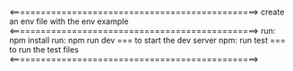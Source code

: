 <================================================>
create an env file with the env example
<================================================>
run: npm install
run: npm run dev === to start the dev server 
npm: run test === to run the test files
<================================================>

[Postman Document]: https://documenter.getpostman.com/view/19282928/2sA358c5dP
[url]: https://rise-api-3ib9.onrender.com
